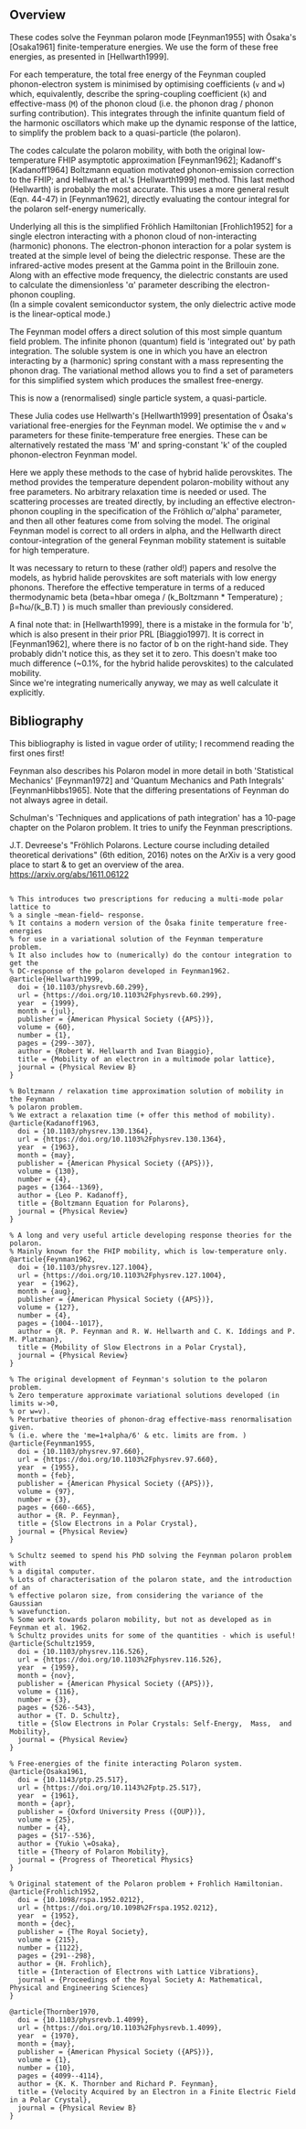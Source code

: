 ## Overview 

These codes solve the Feynman polaron mode [Feynman1955] with Ōsaka's
[Osaka1961] finite-temperature energies. 
We use the form of these free energies, as presented in [Hellwarth1999].

For each temperature, the total free energy of the Feynman coupled
phonon-electron system is minimised by optimising coefficients (`v` and `w`)
which, equivalently, describe the spring-coupling coefficient (`k`) and
effective-mass (`M`) of the phonon cloud (i.e. the phonon drag / phonon surfing
contribution). 
This integrates through the infinite quantum field of the harmonic oscillators
which make up the dynamic response of the lattice, to simplify the problem back
to a quasi-particle (the polaron). 

The codes calculate the polaron mobility, with both the original
low-temperature FHIP asymptotic approximation [Feynman1962]; Kadanoff's
[Kadanoff1964] Boltzmann equation motivated phonon-emission correction to the
FHIP; and Hellwarth et al.'s [Hellwarth1999] method. 
This last method (Hellwarth) is probably the most accurate. 
This uses a more general result (Eqn. 44-47) in [Feynman1962], directly
evaluating the contour integral for the polaron self-energy numerically. 

Underlying all this is the simplified Fröhlich Hamiltonian [Frohlich1952] for
a single electron interacting with a phonon cloud of non-interacting (harmonic)
phonons.
The electron-phonon interaction for a polar system is treated at the simple
level of being the dielectric response. 
These are the infrared-active modes present at the Gamma point in the Brillouin
zone. 
Along with an effective mode frequency, the dielectric constants are used to
calculate the dimensionless 'α' parameter describing the electron-phonon
coupling.  
(In a simple covalent semiconductor system, the only dielectric active mode is
the linear-optical mode.)

The Feynman model offers a direct solution of this most simple quantum field
problem. 
The infinite phonon (quantum) field is 'integrated out' by path
integration. 
The soluble system is one in which you have an electron interacting by
a (harmonic) spring constant with a mass representing the phonon drag. 
The variational method allows you to find a set of parameters for this
simplified system which produces the smallest free-energy. 

This is now a (renormalised) single particle system, a quasi-particle.

These Julia codes use Hellwarth's [Hellwarth1999] presentation of Ōsaka's variational
free-energies for the Feynman model.
We optimise the `v` and `w` parameters for these finite-temperature free energies.
These can be alternatively restated the mass 'M' and spring-constant 'k' of the
coupled phonon-electron Feynman model.

Here we apply these methods to the case of hybrid halide perovskites.
The method provides the temperature dependent polaron-mobility without any free parameters.
No arbitrary relaxation time is needed or used. The scattering processes are
treated directly, by including an effective electron-phonon coupling in the
specification of the Fröhlich α/'alpha' parameter, and then all other features
come from solving the model.
The original Feynman model is correct to all orders in alpha, and the Hellwarth
direct contour-integration of the general Feynman mobility statement is
suitable for high temperature.

It was necessary to return to these (rather old!) papers and resolve the
models, as hybrid halide perovskites are soft materials with low energy
phonons. Therefore the effective temperature in terms of a reduced
thermodynamic beta (beta=hbar omega / (k_Boltzmann * Temperature) ; β=ħω/(k_B.T) ) is much
smaller than previously considered.

A final note that: in [Hellwarth1999], there is a mistake in the formula for 'b',
which is also present in their prior PRL [Biaggio1997].
It is correct in [Feynman1962], where there is no factor of b on the right-hand
side.
They probably didn't notice this, as they set it to zero. 
This doesn't make too much difference (~0.1%, for the hybrid halide
perovskites) to the calculated mobility.  
Since we're integrating numerically anyway, we may as well calculate it
explicitly.


## Bibliography

This bibliography is listed in vague order of utility; I recommend reading the
first ones first!

Feynman also describes his Polaron model in more detail in both 'Statistical
Mechanics' [Feynman1972] and 'Quantum Mechanics and Path Integrals'
[FeynmanHibbs1965]. Note that the differing presentations of Feynman do not always agree in detail.

Schulman's 'Techniques and applications of path integration' has a 10-page
chapter on the Polaron problem. It tries to unify the Feynman prescriptions.

J.T. Devreese's "Fröhlich Polarons. Lecture course including detailed
theoretical derivations" (6th edition, 2016) notes on the ArXiv is a very good
place to start & to get an overview of the area.
https://arxiv.org/abs/1611.06122


```

% This introduces two prescriptions for reducing a multi-mode polar lattice to
% a single ~mean-field~ response.
% It contains a modern version of the Ōsaka finite temperature free-energies
% for use in a variational solution of the Feynman temperature problem.
% It also includes how to (numerically) do the contour integration to get the
% DC-response of the polaron developed in Feynman1962.
@article{Hellwarth1999,
  doi = {10.1103/physrevb.60.299},
  url = {https://doi.org/10.1103%2Fphysrevb.60.299},
  year  = {1999},
  month = {jul},
  publisher = {American Physical Society ({APS})},
  volume = {60},
  number = {1},
  pages = {299--307},
  author = {Robert W. Hellwarth and Ivan Biaggio},
  title = {Mobility of an electron in a multimode polar lattice},
  journal = {Physical Review B}
}

% Boltzmann / relaxation time approximation solution of mobility in the Feynman
% polaron problem.
% We extract a relaxation time (+ offer this method of mobility).
@article{Kadanoff1963,
  doi = {10.1103/physrev.130.1364},
  url = {https://doi.org/10.1103%2Fphysrev.130.1364},
  year  = {1963},
  month = {may},
  publisher = {American Physical Society ({APS})},
  volume = {130},
  number = {4},
  pages = {1364--1369},
  author = {Leo P. Kadanoff},
  title = {Boltzmann Equation for Polarons},
  journal = {Physical Review}
}

% A long and very useful article developing response theories for the polaron.
% Mainly known for the FHIP mobility, which is low-temperature only.
@article{Feynman1962,
  doi = {10.1103/physrev.127.1004},
  url = {https://doi.org/10.1103%2Fphysrev.127.1004},
  year  = {1962},
  month = {aug},
  publisher = {American Physical Society ({APS})},
  volume = {127},
  number = {4},
  pages = {1004--1017},
  author = {R. P. Feynman and R. W. Hellwarth and C. K. Iddings and P. M. Platzman},
  title = {Mobility of Slow Electrons in a Polar Crystal},
  journal = {Physical Review}
}

% The original development of Feynman's solution to the polaron problem.
% Zero temperature approximate variational solutions developed (in limits w->0,
% or w=v).
% Perturbative theories of phonon-drag effective-mass renormalisation given.
% (i.e. where the 'me=1+alpha/6' & etc. limits are from. )
@article{Feynman1955,
  doi = {10.1103/physrev.97.660},
  url = {https://doi.org/10.1103%2Fphysrev.97.660},
  year  = {1955},
  month = {feb},
  publisher = {American Physical Society ({APS})},
  volume = {97},
  number = {3},
  pages = {660--665},
  author = {R. P. Feynman},
  title = {Slow Electrons in a Polar Crystal},
  journal = {Physical Review}
}

% Schultz seemed to spend his PhD solving the Feynman polaron problem with
% a digital computer.
% Lots of characterisation of the polaron state, and the introduction of an
% effective polaron size, from considering the variance of the Gaussian
% wavefunction.
% Some work towards polaron mobility, but not as developed as in Feynman et al. 1962.
% Schultz provides units for some of the quantities - which is useful!
@article{Schultz1959,
  doi = {10.1103/physrev.116.526},
  url = {https://doi.org/10.1103%2Fphysrev.116.526},
  year  = {1959},
  month = {nov},
  publisher = {American Physical Society ({APS})},
  volume = {116},
  number = {3},
  pages = {526--543},
  author = {T. D. Schultz},
  title = {Slow Electrons in Polar Crystals: Self-Energy,  Mass,  and Mobility},
  journal = {Physical Review}
}

% Free-energies of the finite interacting Polaron system.
@article{Osaka1961,
  doi = {10.1143/ptp.25.517},
  url = {https://doi.org/10.1143%2Fptp.25.517},
  year  = {1961},
  month = {apr},
  publisher = {Oxford University Press ({OUP})},
  volume = {25},
  number = {4},
  pages = {517--536},
  author = {Yukio \=Osaka},
  title = {Theory of Polaron Mobility},
  journal = {Progress of Theoretical Physics}
}

% Original statement of the Polaron problem + Frohlich Hamiltonian.
@article{Frohlich1952,
  doi = {10.1098/rspa.1952.0212},
  url = {https://doi.org/10.1098%2Frspa.1952.0212},
  year  = {1952},
  month = {dec},
  publisher = {The Royal Society},
  volume = {215},
  number = {1122},
  pages = {291--298},
  author = {H. Frohlich},
  title = {Interaction of Electrons with Lattice Vibrations},
  journal = {Proceedings of the Royal Society A: Mathematical,  Physical and Engineering Sciences}
}

@article{Thornber1970,
  doi = {10.1103/physrevb.1.4099},
  url = {https://doi.org/10.1103%2Fphysrevb.1.4099},
  year  = {1970},
  month = {may},
  publisher = {American Physical Society ({APS})},
  volume = {1},
  number = {10},
  pages = {4099--4114},
  author = {K. K. Thornber and Richard P. Feynman},
  title = {Velocity Acquired by an Electron in a Finite Electric Field in a Polar Crystal},
  journal = {Physical Review B}
}

```

